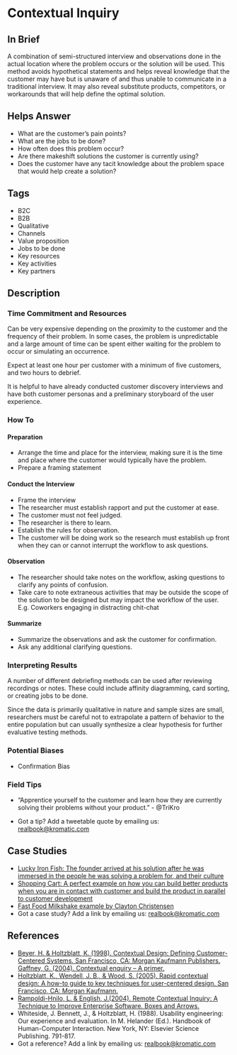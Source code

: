 # Contextual Inquiry

## In Brief
A combination of semi-structured interview and observations done in the actual location where the problem occurs or the solution will be used. This method avoids hypothetical statements and helps reveal knowledge that the customer may have but is unaware of and thus unable to communicate in a traditional interview. It may also reveal substitute products, competitors, or workarounds that will help define the optimal solution.

## Helps Answer
- What are the customer’s pain points?
- What are the jobs to be done?
- How often does this problem occur?
- Are there makeshift solutions the customer is currently using?
- Does the customer have any tacit knowledge about the problem space that would help create a solution?

## Tags
- B2C
- B2B
- Qualitative
- Channels
- Value proposition
- Jobs to be done
- Key resources
- Key activities
- Key partners

## Description

### Time Commitment and Resources 
Can be very expensive depending on the proximity to the customer and the frequency of their problem. In some cases, the problem is unpredictable and a large amount of time can be spent either waiting for the problem to occur or simulating an occurrence.

Expect at least one hour per customer with a minimum of five customers, and two hours to debrief.

It is helpful to have already conducted customer discovery interviews and have both customer personas and a preliminary storyboard of the user experience.

### How To

#### Preparation

- Arrange the time and place for the interview, making sure it is the time and place where the customer would typically have the problem.
- Prepare a framing statement

#### Conduct the Interview

- Frame the interview
- The researcher must establish rapport and put the customer at ease.
- The customer must not feel judged. 
- The researcher is there to learn.
- Establish the rules for observation. 
- The customer will be doing work so the research must establish up front when they can or cannot interrupt the workflow to ask questions.

#### Observation

- The researcher should take notes on the workflow, asking questions to clarify any points of confusion.
- Take care to note extraneous activities that may be outside the scope of the solution to be designed but may impact the workflow of the user. E.g. Coworkers engaging in distracting chit-chat

#### Summarize
- Summarize the observations and ask the customer for confirmation.
- Ask any additional clarifying questions.

### Interpreting Results
A number of different debriefing methods can be used after reviewing recordings or notes. These could include affinity diagramming, card sorting, or creating jobs to be done.

Since the data is primarily qualitative in nature and sample sizes are small, researchers must be careful not to extrapolate a pattern of behavior to the entire population but can usually synthesize a clear hypothesis for further evaluative testing methods.

### Potential Biases
- Confirmation Bias

### Field Tips
- “Apprentice yourself to the customer and learn how they are currently solving their problems without your product.” - @TriKro

* Got a tip? Add a tweetable quote by emailing us: [realbook@kromatic.com](mailto:realbook@kromatic.com)

## Case Studies
* [Lucky Iron Fish: The founder arrived at his solution after he was immersed in the people he was solving a problem for, and their culture](https://www.youtube.com/watch?v=M66ZU2PCIcM)
* [Shopping Cart: A perfect example on how you can build better products when you are in contact with customer and build the product in parallel to customer development](https://www.youtube.com/watch?v=M66ZU2PCIcM)
* [Fast Food Milkshake example by Clayton Christensen](https://www.youtube.com/watch?v=f84LymEs67Y)
* Got a case study? Add a link by emailing us: [realbook@kromatic.com](mailto:realbook@kromatic.com)

## References
* [Beyer, H. & Holtzblatt, K. (1998). Contextual Design: Defining Customer-Centered Systems. San Francisco, CA: Morgan Kaufmann Publishers. Gaffney, G. (2004). Contextual enquiry – A primer.](http://www.sitepoint.com/article/contextual-enquiry-primer)
* [Holtzblatt, K., Wendell, J. B., & Wood, S. (2005). Rapid contextual design: A how-to guide to key techniques for user-centered design. San Francisco, CA: Morgan Kaufmann.](https://www.elsevier.com/books/rapid-contextual-design/holtzblatt/978-0-12-354051-5)
* [Rampoldi-Hnilo, L. & English, J.(2004). Remote Contextual Inquiry: A Technique to Improve Enterprise Software. Boxes and Arrows.](http://boxesandarrows.com/view/remote_contextual_inquiry_a_technique_to_improve_enterprise_software)
* Whiteside, J. Bennett, J., & Holtzblatt, H. (1988). Usability engineering: Our experience and evaluation. In M. Helander (Ed.). Handbook of Human-Computer Interaction. New York, NY: Elsevier Science Publishing. 791-817.
* Got a reference? Add a link by emailing us: [realbook@kromatic.com](realbook@kromatic.com)
